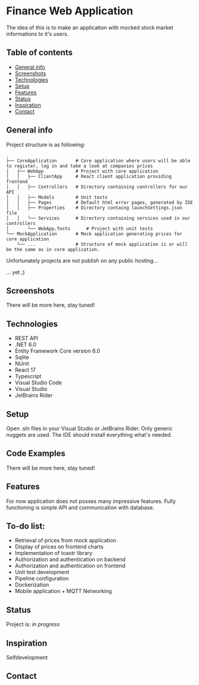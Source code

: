 # Finance Web Application
The idea of this is to make an application with mocked stock market informations to it's users.

## Table of contents
* [General info](#general-info)
* [Screenshots](#screenshots)
* [Technologies](#technologies)
* [Setup](#setup)
* [Features](#features)
* [Status](#status)
* [Inspiration](#inspiration)
* [Contact](#contact)

## General info

Project structure is as following:

    .
    ├── CoreApplication       # Core application where users will be able to register, log in and take a look at companies prices
    │	├── WebApp            # Project with core application
    │	│   ├── ClientApp     # React client application providing frontend
    │	│   ├── Controllers   # Directory containing controllers for our API
    │	│   ├── Models        # Unit tests
    │	│   ├── Pages         # Default html error pages, generated by IDE
    │	│   ├── Properties    # Directory containg launchSettings.json file
    │	│   └── Services      # Directory containing services used in our controllers
    │       └── WebApp.Tests      # Project with unit tests
    └── MockApplication       # Mock application generating prices for core application
        └── ...               # Structure of mock application is or will be the same as in core application.

Unfortunately projects are not publish on any public hosting...


... yet ;)

## Screenshots
There will be more here, stay tuned!

## Technologies
* REST API 
* .NET 6.0 
* Entity Framework Core version 6.0
* Sqlite 
* NUnit
* React 17
* Typescript
* Visual Studio Code
* Visual Studio 
* JetBrains Rider

## Setup
Open .sln files in your Visual Studio or JetBrains Rider. Only generic nuggets are used. The IDE should install everything what's needed.

## Code Examples
There will be more here, stay tuned!

## Features
For now application does not posses many impressive features. Fully functioning is simple API and communication with database.

## To-do list:
* Retrieval of prices from mock application
* Display of prices on frontend charts
* Implementation of toastr library
* Authorization and authentication on backend
* Authorization and authentication on frontend
* Unit test development
* Pipeline configuration
* Dockerization
* Mobile application + MQTT Networking

## Status
Project is: _in progress_

## Inspiration
Selfdevelopment

## Contact
